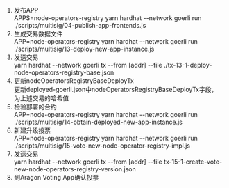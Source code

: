 1. 发布APP  
   APPS=node-operators-registry yarn hardhat --network goerli run ./scripts/multisig/04-publish-app-frontends.js
1. 生成交易数据文件  
   APP=node-operators-registry yarn hardhat --network goerli run ./scripts/multisig/13-deploy-new-app-instance.js
2. 发送交易  
   yarn hardhat --network goerli tx --from [addr] --file ./tx-13-1-deploy-node-operators-registry-base.json
3. 更新nodeOperatorsRegistryBaseDeployTx  
   更新deployed-goerli.json中nodeOperatorsRegistryBaseDeployTx字段，为上述交易的哈希值
4. 检验部署的合约  
   APP=node-operators-registry yarn hardhat --network goerli run ./scripts/multisig/14-obtain-deployed-new-app-instance.js
5. 新建升级投票  
   APP=node-operators-registry yarn hardhat --network goerli run ./scripts/multisig/15-vote-new-node-operator-registry-impl.js
6. 发送交易  
   yarn hardhat --network goerli  tx --from [addr] --file tx-15-1-create-vote-new-node-operators-registry-version.json
7.  到Aragon Voting App确认投票  
